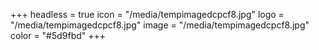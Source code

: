 +++
headless = true
icon = "/media/tempimagedcpcf8.jpg"
logo = "/media/tempimagedcpcf8.jpg"
image = "/media/tempimagedcpcf8.jpg"
color = "#5d9fbd"
+++

